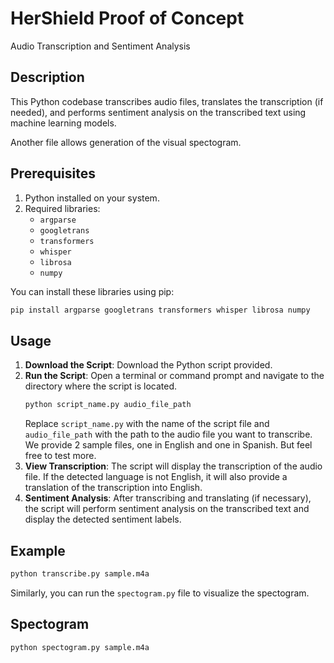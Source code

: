 # HerShield Proof of Concept
Audio Transcription and Sentiment Analysis

## Description
 <!-- Briefly describe what the script does -->
This Python codebase transcribes audio files, translates the transcription (if needed),
and performs sentiment analysis on the transcribed text using machine learning models.

Another file allows generation of the visual spectogram. 

## Prerequisites
<!-- List any prerequisites needed to run the script -->
1. Python installed on your system.
2. Required libraries:
    - `argparse`
    - `googletrans`
    - `transformers`
    - `whisper`
    - `librosa`
    - `numpy`

You can install these libraries using pip:
```bash
pip install argparse googletrans transformers whisper librosa numpy
```

## Usage
<!-- Explain how to use the script -->
1. **Download the Script**: Download the Python script provided.
2. **Run the Script**: Open a terminal or command prompt and navigate to the directory where the script is located.
    ```bash
    python script_name.py audio_file_path
    ```
    Replace `script_name.py` with the name of the script file and `audio_file_path` with the path to the audio file you want to transcribe. We provide 2 sample files, one in English and one in Spanish. But feel free to test more. 
3. **View Transcription**: The script will display the transcription of the audio file. If the detected language is not English, it will also provide a translation of the transcription into English.
4. **Sentiment Analysis**: After transcribing and translating (if necessary), the script will perform sentiment analysis on the transcribed text and display the detected sentiment labels.

## Example
<!-- Provide an example command to run the script -->
```bash
python transcribe.py sample.m4a
```

Similarly, you can run the `spectogram.py` file to visualize the spectogram. 

## Spectogram
<!-- Provide an example command to run the script -->
```bash
python spectogram.py sample.m4a
```
